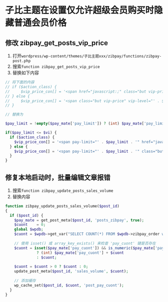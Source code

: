 # 子比主题在设置仅允许超级会员购买时隐藏普通会员价格

## 修改 zibpay_get_posts_vip_price

1. 打开`wordpress/wp-content/themes/子比主题xxx/zibpay/functions/zibpay-post.php`
2. 搜索`function zibpay_get_posts_vip_price`
3. 替换如下内容

```php
// 将下面的内容
// if ($action_class) {
//     $vip_price_con[] = '<span href="javascript:;" class="but vip-price ' . $action_class . '" vip-level="' . $vi . '" data-toggle="tooltip" title="开通' . _pz('pay_user_vip_' . $vi . '_name') . '">' . $vip_icon . $vip_price . '</span>';
// } else {
//     $vip_price_con[] = '<span class="but vip-price" vip-level="' . $vi . '">' . $vip_icon . $vip_price . '</span>';
// }

// 替换为

$pay_limit = !empty($pay_mate['pay_limit']) ? (int) $pay_mate['pay_limit'] : '0';

if($pay_limit <= $vi) {
  if ($action_class) {
    $vip_price_con[] = '<span pay-limit="' . $pay_limit . '" href="javascript:;" class="but vip-price ' . $action_class . '" vip-level="' . $vi . '" data-toggle="tooltip" title="开通' . _pz('pay_user_vip_' . $vi . '_name') . '">' . $vip_icon . $vip_price . '</span>';
  } else {
    $vip_price_con[] = '<span pay-limit="' . $pay_limit . '" class="but vip-price" vip-level="' . $vi . '">' . $vip_icon . $vip_price . '</span>';
  }
}
```

## 修复本地启动时，批量编辑文章报错

1. 搜索`function zibpay_update_posts_sales_volume`
2. 替换内容

```php
function zibpay_update_posts_sales_volume($post_id)
{
  if ($post_id) {
    $pay_mate = get_post_meta($post_id, 'posts_zibpay', true);
    $cuont    = 0;
    global $wpdb;
    $cuont = $wpdb->get_var("SELECT COUNT(*) FROM $wpdb->zibpay_order where post_id=$post_id and `status`=1");
    
    // 使用 isset() 或 array_key_exists() 来检查 'pay_cuont' 键是否存在
    $cuont = isset($pay_mate['pay_cuont']) && is_numeric($pay_mate['pay_cuont']) 
              ? (int) $pay_mate['pay_cuont'] + $cuont 
              : $cuont;
    
    $cuont = $cuont > 0 ? $cuont : 0;
    update_post_meta($post_id, 'sales_volume', $cuont);
    
    // 添加缓存
    wp_cache_set($post_id, $cuont, 'post_pay_cuont');
  }
}
```